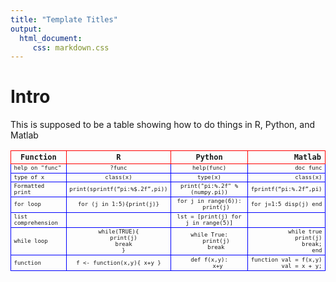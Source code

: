 ```yaml
---
title: "Template Titles"
output: 
  html_document:
     css: markdown.css
---
```


# Intro
This is supposed to be a table showing how to do things in R, Python, and Matlab

<style
  type="text/css">

table th {
   border: 1px solid red;
   font-family:monospace;
   font-size:12px;
}

table td {
   border: 1px solid blue;
   font-family:monospace;
   font-size:9px;
   text-align:left;
}

</style>


|Function	| R | 	Python |	Matlab |
| --------- |:---:|:---------:| -----:|
|help on "func" | ?func | help(func) | doc func |
|type of x |class(x) | type(x) | class(x) |
|Formatted print | print(sprintf(“pi:%$.2f”,pi))| print("pi:%.2f" % (numpy.pi)) | fprintf(“pi:%.2f”,pi)|
|for loop |for (j in 1:5){print(j)} |  for j in range(6)):<br>&nbsp;&nbsp;&nbsp;&nbsp;print(j) | for j=1:5 disp(j) end|
| list comprehension||  lst = [print(j) for j in range(5)] | |
| while loop |while(TRUE){<br>&nbsp;&nbsp; print(j)<br>&nbsp;&nbsp;  break<br>&nbsp;&nbsp;  } |  while True:<br>&nbsp;&nbsp;&nbsp;&nbsp;print(j)<br>&nbsp;&nbsp;&nbsp;&nbsp;break | while true<br>&nbsp;&nbsp; print(j)<br>&nbsp;&nbsp;  break;<br>&nbsp;&nbsp; end|
|function |	f <- function(x,y){ x+y }	 | def f(x,y):<br>&nbsp;&nbsp;&nbsp;&nbsp; x+y | function val = f(x,y)<br>val = x + y;|


   


